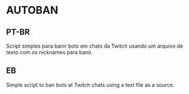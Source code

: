 # AUTOBAN

## PT-BR
Script simples para banir bots em chats da Twitch usando um arquivo de texto com os nicknames para banir.

## EB
Simple script to ban bots at Twitch chats using a text file as a source.
